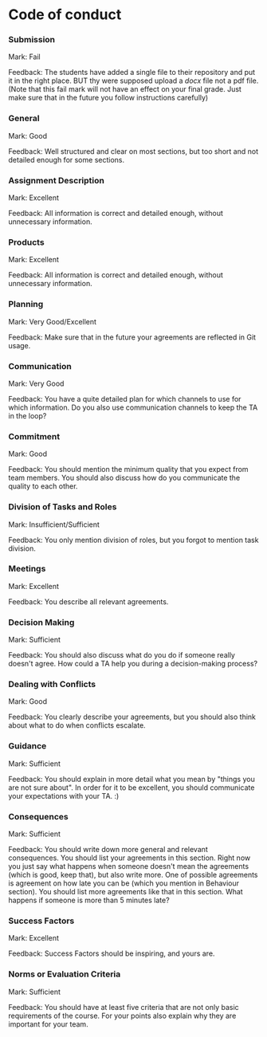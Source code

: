 # Code of conduct

### Submission

Mark: Fail

Feedback: The students have added a single file to their repository and put it in the right place. BUT
thy were supposed upload a _docx_ file not a pdf file.
(Note that this fail mark will not have an effect on your final grade.
Just make sure that in the future you follow instructions carefully)


### General

Mark: Good

Feedback: Well structured and clear on most sections, but too short and not detailed enough for some sections. 


### Assignment Description

Mark: Excellent

Feedback: All information is correct and detailed enough, without unnecessary information.


### Products

Mark: Excellent

Feedback: All information is correct and detailed enough, without unnecessary information.

### Planning

Mark: Very Good/Excellent

Feedback: Make sure that in the future your agreements are reflected in Git usage.

### Communication

Mark: Very Good

Feedback: You have a quite detailed plan for which channels to use for which information.
Do you also use communication channels to keep the TA in the loop?


### Commitment

Mark: Good

Feedback: You should mention the minimum quality that you expect from team members. 
You should also discuss how do you communicate the quality to each other.


### Division of Tasks and Roles

Mark: Insufficient/Sufficient

Feedback: You only mention division of roles, but you forgot to mention task division.

### Meetings

Mark: Excellent

Feedback: You describe all relevant agreements.

### Decision Making

Mark: Sufficient

Feedback: You should also discuss what do you do if someone really doesn't agree.
How could a TA help you during a decision-making process?

### Dealing with Conflicts

Mark: Good

Feedback: You clearly describe your agreements, but you should also think about what to do when conflicts escalate.

### Guidance

Mark: Sufficient

Feedback: You should explain in more detail what you mean by "things you are not sure about". 
In order for it to be excellent, you should communicate your expectations with your TA. :)

### Consequences

Mark: Sufficient

Feedback:  You should write down more general and relevant consequences. You should list your agreements in this section.
Right now you just say what happens when someone doesn't mean the agreements (which is good, keep that), but also write more.
One of possible agreements is agreement on how late you can be (which you mention in Behaviour section). 
You should list more agreements like that in this section. 
What happens if someone is more than 5 minutes late?

### Success Factors

Mark: Excellent

Feedback: Success Factors should be inspiring, and yours are.

### Norms or Evaluation Criteria

Mark: Sufficient

Feedback: You should have at least five criteria that are not only basic
requirements of the course. For your points also explain why they are important for your team. 

